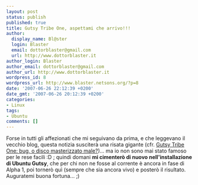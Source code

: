 ```yaml
---
layout: post
status: publish
published: true
title: Gutsy Tribe One, aspettami che arrivo!!!
author:
  display_name: Bl@ster
  login: Blaster
  email: dottorblaster@gmail.com
  url: http://www.dottorblaster.it
author_login: Blaster
author_email: dottorblaster@gmail.com
author_url: http://www.dottorblaster.it
wordpress_id: 8
wordpress_url: http://www.blaster.netsons.org/?p=8
date: '2007-06-26 22:12:39 +0200'
date_gmt: '2007-06-26 20:12:39 +0200'
categories:
- Linux
tags:
- Ubuntu
comments: []
---
```

<p>Forse in tutti gli affezionati che mi seguivano da prima, e che leggevano il vecchio blog, questa notizia susciterà una risata gigante (cfr. <a title="Gutsy Tribe One: bug, o disco masterizzato male?" href="http://darkflare.altervista.org//vecchioblog/index.php?mod=read&amp;id=1182793720">Gutsy Tribe One: bug, o disco masterizzato male?</a>)... ma io non sono mai stato famoso per le rese facili :D ; quindi domani <strong>mi cimenterò di nuovo nell'installazione di Ubuntu Gutsy</strong>, che per chi non ne fosse al corrente è ancora in fase di Alpha 1, poi tornerò quì (sempre che sia ancora vivo) e posterò il risultato. Auguratemi buona fortuna... ;)</p>
